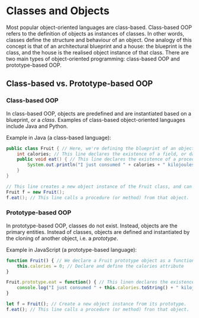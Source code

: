 # Classes and Objects
Most popular object-oriented languages are class-based. Class-based OOP refers to the definition of
objects as instances of classes. In other words, classes define the structure and behaviour of
an object. One analogy of this concept is that of an architectural blueprint and a house: the
blueprint is the class, and the house is the realised object instance of that class. There are two
main types of object-oriented programming: class-based OOP and prototype-based OOP.

## Class-based vs. Prototype-based OOP
### Class-based OOP
In class-based OOP, objects are predefined and are instantiated based on a blueprint, or a *class*.
Examples of class-based object-oriented languages include Java and Python.

Example in Java (a class-based language):
```Java
public class Fruit { // Here, we're defining the blueprint of an object (i.e. a class)
    int calories; // This line declares the existence of a field, or data about the Fruit object.
    public void eat() { // This line declares the existence of a procedure, or a object's action
        System.out.println("I just consumed " + calories + " kilojoules!");
    }
}
```
```Java
// This line creates a new object instance of the Fruit class, and can be referred to using 'f'
Fruit f = new Fruit();
f.eat(); // This line calls a procedure (or method) from that object.
```

### Prototype-based OOP
In prototype-based OOP, classes do not exist. Instead, objects are the primary entities.
Instead of classes, objects are defined and instantiated by the cloning of another object, i.e. a
*prototype*.

Example in JavaScript (a prototype-based language):
```JavaScript
function Fruit() { // We declare a Fruit prototype object as a function
    this.calories = 0; // Declare and define the calories attribute
}

Fruit.prototype.eat = function() { // This linen declares the existence of a procedure
    console.log("I just consumed " + this.calories.toString() + " kilojoules!");
}
```
```JavaScript
let f = Fruit(); // Create a new object instance from its prototype.
f.eat(); // This line calls a procedure (or method) fron that object.
```

